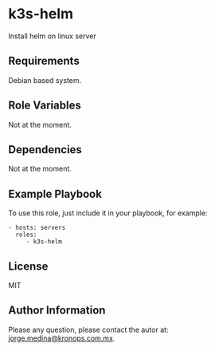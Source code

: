 k3s-helm
================

Install helm on linux server

Requirements
------------

Debian based system.

Role Variables
--------------

Not at the moment.

Dependencies
------------

Not at the moment.

Example Playbook
----------------

To use this role, just include it in your playbook, for example:

    - hosts: servers
      roles:
         - k3s-helm

License
-------

MIT

Author Information
------------------

Please any question, please contact the autor at: jorge.medina@kronops.com.mx.
